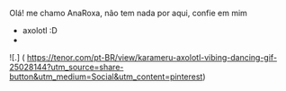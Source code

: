 Olá! me chamo AnaRoxa, não tem nada por aqui, confie em mim
- axolotl :D
- 
![.] ( https://tenor.com/pt-BR/view/karameru-axolotl-vibing-dancing-gif-25028144?utm_source=share-button&utm_medium=Social&utm_content=pinterest)

